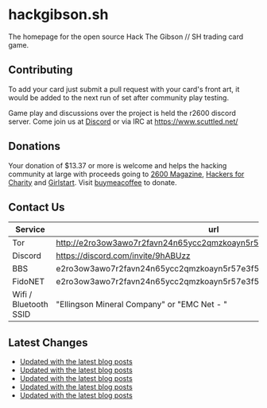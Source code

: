 # hackgibson.sh
The homepage for the open source Hack The Gibson // SH trading card game.


## Contributing

To add your card just submit a pull request with your card's front art, it would be added to the next run of set after community play testing.

Game play and discussions over the project is held the r2600 discord server. Come join us at [Discord](https://discord.com/invite/9hABUzz) or via IRC at https://www.scuttled.net/


## Donations

Your donation of $13.37 or more is welcome and helps the hacking community at large with proceeds going to [2600 Magazine](https://2600.com/), [Hackers for Charity](https://hackersforcharity.org) and [Girlstart](https://girlstart.org).  Visit [buymeacoffee](https://www.buymeacoffee.com/hackgibson.sh) to donate.


## Contact Us

Service | url
-|-
Tor | http://e2ro3ow3awo7r2favn24n65ycc2qmzkoayn5r57e3f56nvjwdcgg32ad.onion
Discord | https://discord.com/invite/9hABUzz
BBS | e2ro3ow3awo7r2favn24n65ycc2qmzkoayn5r57e3f56nvjwdcgg32ad.onion:23
FidoNET | e2ro3ow3awo7r2favn24n65ycc2qmzkoayn5r57e3f56nvjwdcgg32ad.onion:24554
Wifi / Bluetooth SSID | "Ellingson Mineral Company" or "EMC Net - <fidonet address>"

## Latest Changes
<!-- BLOG-POST-LIST:START -->
- [Updated with the latest blog posts](https://github.com/DFW2600/hackgibson.sh/commit/7507e401c9a6d4aa926a75a0aa3455f342a8ac6a)
- [Updated with the latest blog posts](https://github.com/DFW2600/hackgibson.sh/commit/579c65b944c4349200f7e2354c25ce981d95a3e9)
- [Updated with the latest blog posts](https://github.com/DFW2600/hackgibson.sh/commit/f8dc611f00c963415ca05bd49b527bbf4c449d62)
- [Updated with the latest blog posts](https://github.com/DFW2600/hackgibson.sh/commit/6c863b3ec032d9bfbe113d1207b0a99db47004c6)
- [Updated with the latest blog posts](https://github.com/DFW2600/hackgibson.sh/commit/df3bcba896a5f66f75ece1c65d821e7deab5351e)
<!-- BLOG-POST-LIST:END -->
